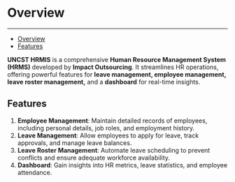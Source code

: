 <a name="overview"></a>
# Overview

---

- [Overview](#features)
- [Features](#features)

<a name="features"></a>
**UNCST HRMIS** is a comprehensive **Human Resource Management System (HRMS)** developed by **Impact Outsourcing**. It streamlines HR operations, offering powerful features for **leave management, employee management, leave roster management,** and a **dashboard** for real-time insights.

## Features
1. **Employee Management**: Maintain detailed records of employees, including personal details, job roles, and employment history.  
2. **Leave Management**: Allow employees to apply for leave, track approvals, and manage leave balances.  
3. **Leave Roster Management**: Automate leave scheduling to prevent conflicts and ensure adequate workforce availability.  
4. **Dashboard**: Gain insights into HR metrics, leave statistics, and employee attendance.  
